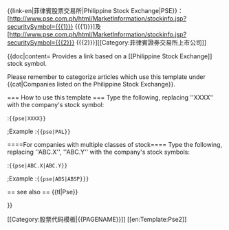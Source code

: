 {{link-en|菲律賓股票交易所|Philippine Stock Exchange|PSE}}：[http://www.pse.com.ph/html/MarketInformation/stockinfo.jsp?securitySymbol={{{1}}} {{{1}}}]及[http://www.pse.com.ph/html/MarketInformation/stockinfo.jsp?securitySymbol={{{2}}} {{{2}}}]<includeonly>[[Category:菲律賓證券交易所上市公司]]</includeonly><noinclude>

{{doc|content=
Provides a link based on a [[Philippine Stock Exchange]] stock symbol.

Please remember to categorize articles which use this template under {{cat|Companies listed on the Philippine Stock Exchange}}.

=== How to use this template ===
Type the following, replacing ''XXXX'' with the company's stock symbol:

:<code><nowiki>{{pse|XXXX}}</nowiki></code>

;Example
:<code><nowiki>{{pse|PAL}}</nowiki></code>

====For companies with multiple classes of stock====
Type the following, replacing ''ABC.X'', ''ABC.Y'' with the company's stock symbols:

:<code><nowiki>{{pse|ABC.X|ABC.Y}}</nowiki></code>

;Example
:<code><nowiki>{{pse|ABS|ABSP}}}</nowiki></code>

== see also ==
{{tl|Pse}}

<!--ADD CATEGORIES BELOW THIS LINE-->


<!--ADD INTERWIKIS BELOW THIS LINE-->
}}

[[Category:股票代码模板|{{PAGENAME}}]]
[[en:Template:Pse2]]</noinclude>